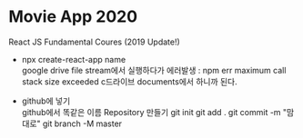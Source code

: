 # Movie App 2020

React JS Fundamental Coures (2019 Update!)

- npx create-react-app name  
  google drive file stream에서 실행하다가
  에러발생 : npm err maximum call stack size exceeded
  c드라이브 documents에서 하니까 된다.

- github에 넣기  
  github에서 똑같은 이름 Repository 만들기
  git init
  git add .
  git commit -m "맘대로"
  git branch -M master
